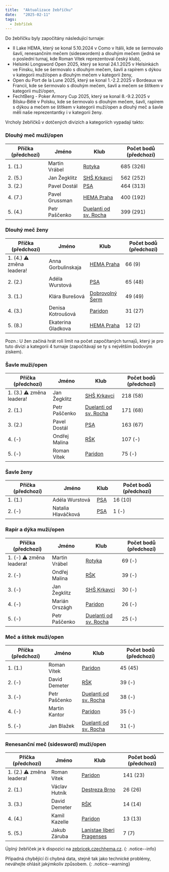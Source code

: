 ```yaml
---
title:  "Aktualizace žebříčku"
date:   "2025-02-11"
tags:
  - žebříček
---
```

Do žebříčku byly započítány následující turnaje:

* II Lake HEMA, který se konal 5.10.2024 v Como v Itálii, kde se šermovalo šavlí, renesančním mečem (sideswordem) a dlouhým mečem (jedná se o poslední turnaj, kde Roman Vítek reprezentoval český klub),
* Helsinki Longsword Open 2025, který se konal 24.1.2025 v Helsinkách ve Finsku, kde se šermovalo s dlouhým mečem, šavlí a rapírem s dýkou v kategorii muži/open a dlouhým mečem v kategorii ženy,
* Open du Port de la Lune 2025, který se konal 1.-2.2.2025 v Bordeaux ve Francii, kde se šermovalo s dlouhým mečem, šavlí a mečem se štítkem v kategorii muži/open,
* FechtBerg - Poker Armory Cup 2025, který se konal 8.-9.2.2025 v Bílsku-Bělé v Polsku, kde se šermovalo s dlouhým mečem, šavlí, rapírem s dýkou a mečem se štítkem v kategorii muži/open a dlouhý meč a šavle měli naše reprezentantky i v kategorii ženy. 

Vrcholy žebříčků v dotčených divizích a kategoriích vypadají takto:

### Dlouhý meč muži/open

| Příčka (předchozí) | Jméno | Klub | Počet bodů (předchozí) |
|--------|-------|------|------------|
| 1. (1.) | Martin Vrábel | [Rotyka](/kluby/rotyka) | 685 (326) |
| 2. (5.) | Jan Žegklitz | [SHŠ Krkavci](/kluby/shs-krkavci) | 562 (252) |
| 3. (2.) | Pavel Dostál | [PSA](/kluby/psa) | 464 (313) |
| 4. (7.) | Pavel Grussman | [HEMA Praha](/kluby/hema-praha) | 400 (192) |
| 5. (4.) | Petr Paščenko | [Duelanti od sv. Rocha](/kluby/duelanti) | 399 (291) |

### Dlouhý meč ženy

| Příčka (předchozí) | Jméno | Klub | Počet bodů (předchozí) |
|--------|-------|------|------------|
| 1. (4.) ⚠️ změna leadera! | Anna Gorbulinskaja | [HEMA Praha](/kluby/hema-praha) | 66 (9) |
| 2. (2.) | Adéla Wurstová | [PSA](/kluby/psa) | 65 (48) |
| 3. (1.) | Klára Burešová | [Dobrovolný Šerm](/kluby/dobrovolny-serm) | 49 (49) |
| 4. (3.) | Denisa Kotroušová | [Paridon](/kluby/paridon) | 31 (27) |
| 5. (8.) | Ekaterina Gladkova | [HEMA Praha](/kluby/hema-praha) | 12 (2) |

Pozn.: U žen začíná hrát roli limit na počet započítaných turnajů, který je pro tuto divizi a kategorii 4 turnaje (započítávají se ty s největším bodovým ziskem).

### Šavle muži/open

| Příčka (předchozí) | Jméno | Klub | Počet bodů (předchozí) |
|--------|-------|------|------------|
| 1. (3.) ⚠️ změna leadera! | Jan Žegklitz | [SHŠ Krkavci](/kluby/shs-krkavci) | 218 (58) |
| 2. (1.) | Petr Paščenko | [Duelanti od sv. Rocha](/kluby/duelanti) | 171 (68) |
| 3. (2.) | Pavel Dostál | [PSA](/kluby/psa) | 163 (67) |
| 4. (-) | Ondřej Malina | [RŠK](/kluby/rsk) | 107 (-) |
| 5. (-) | Roman Vítek | [Paridon](/kluby/paridon) | 75 (-) |

### Šavle ženy

| Příčka (předchozí) | Jméno | Klub | Počet bodů (předchozí) |
|--------|-------|------|------------|
| 1. (1.) | Adéla Wurstová | [PSA](/kluby/psa) | 16 (10) |
| 2. (-) | Natalia Hlaváčková | [PSA](/kluby/psa) | 1 (-) |

### Rapír a dýka muži/open

| Příčka (předchozí) | Jméno | Klub | Počet bodů (předchozí) |
|--------|-------|------|------------|
| 1. (-) ⚠️ změna leadera! | Martin Vrábel | [Rotyka](/kluby/rotyka) | 69 (-) |
| 2. (-) | Ondřej Malina | [RŠK](/kluby/rsk) | 39 (-) |
| 3. (-) | Jan Žegklitz | [SHŠ Krkavci](/kluby/shs-krkavci) | 30 (-) |
| 4. (-) | Marián Országh | [Paridon](/kluby/paridon) | 26 (-) |
| 5. (-) | Petr Paščenko | [Duelanti od sv. Rocha](/kluby/duelanti) | 25 (-) |

### Meč a štítek muži/open

| Příčka (předchozí) | Jméno | Klub | Počet bodů (předchozí) |
|--------|-------|------|------------|
| 1. (1.) | Roman Vítek | [Paridon](/kluby/paridon) | 45 (45) |
| 2. (-) | David Demeter | [RŠK](/kluby/rsk) | 39 (-) |
| 3. (-) | Petr Paščenko | [Duelanti od sv. Rocha](/kluby/duelanti) | 38 (-) |
| 4. (-) | Martin Kantor | [Paridon](/kluby/paridon) | 35 (-) |
| 5. (-) | Jan Blažek | [Duelanti od sv. Rocha](/kluby/duelanti) | 31 (-) |

### Renesanční meč (sidesword) muži/open

| Příčka (předchozí) | Jméno | Klub | Počet bodů (předchozí) |
|--------|-------|------|------------|
| 1. (2.) ⚠️ změna leadera! | Roman Vítek | [Paridon](/kluby/paridon) | 141 (23) |
| 2. (1.) | Václav Hutník | [Destreza Brno](/kluby/destreza-brno) | 26 (26) |
| 3. (3.) | David Demeter | [RŠK](/kluby/rsk) | 14 (14) |
| 4. (4.) | Kamil Kazelle | [Paridon](/kluby/paridon) | 13 (13) |
| 5. (5.) | Jakub Záruba | [Lanistae liberi Pragenses](/kluby/lanistae) | 7 (7) |

Úplný žebříček je k dispozici na [zebricek.czechhema.cz](https://zebricek.czechhema.cz).
{: .notice--info}

Případná chybějící či chybná data, stejně tak jako technické problémy, neváhejte ohlásit jakýmkoliv způsobem.
{: .notice--warning}